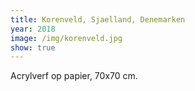 ```yaml
---
title: Korenveld, Sjaelland, Denemarken
year: 2018
image: /img/korenveld.jpg
show: true
---
```

Acrylverf op papier, 70x70 cm.
